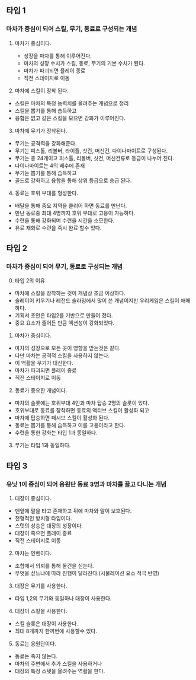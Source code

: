 ## 타입 1
### 마차가 중심이 되어 스킬, 무기, 동료로 구성되는 개념
1) 마차가 중심이다. 
    - 성장을 마차를 통해 이루어진다.
    - 마차의 성장 수치가 스킬, 동료, 무기의 기본 수치가 된다. 
    - 마차가 파괴되면 플레이 종료 
    - 직전 스테이지로 이동

2) 마차에 스킬이 장착 된다.
  - 스킬은 마차의 특정 능력치를 올려주는 개념으로 정리
  - 스킬을 뽑기를 통해 습득하고 
  - 융합은 없고 같은 스킬을 모으면 강화가 이루어진다. 

3) 마차에 무기가 장착된다.
  - 무기는 공격력을 강화해준다.
  - 무기는 피스톨, 리볼버, 라이플, 샷건, 머신건, 다이나마이트로 구성된다.
  - 무기는 총 24개이고 피스톨, 리볼버, 샷건, 머신건류로 등급이 나누어 진다.
  - 다이나마이트는 4의 배수에 존재  
  - 무기는 뽑기를 통해 습득하고 
  - 골드로 강화하고 융합을 통해 상위 등급으로 승급 된다. 
 
4) 동료는 호위 부대를 형성한다. 
  - 배달을 통해 중요 지역을 클리어 하면 동료를 만난다. 
  - 만난 동료중 최대 4명까지 호위 부대로 고용이 가능하다.
  - 수련을 통해 강화되며 수련을 시간을 소모한다.
  - 유료 재화로 수련을 즉시 완료 할수 있다.  

## 타입 2
### 마차가 중심이 되어 무기, 동료로 구성되는 개념
0) 타입 2의 이유
  - 마차에 스킬을 장착하는 것이 개념상 조금 이상하다.
  - 슬레이어 키우기나 레전드 슬라임에서 많이 쓴 개념이지만 우리게임은 스킬이 애매하다.
  - 기획서 초안은 타입2를 기반으로 만들어 졌다. 
  - 중요 요소가 줄어든 만큼 액션성이 강화되었다. 

1) 마차가 중심이다.
  - 마차의 성장으로 모든 곳이 영향을 받는것은 같다. 
  - 다만 마차는 공격적 스킬을 사용하지 않는다. 
  - 이 역활을 무기가 대신한다. 
  - 마차가 파괴되면 플레이 종료 
  - 직전 스테이지로 이동
   
2) 동료가 중요한 개념이다.  
  - 마차의 슬롯에는 호위부대 4인과 마차 탑승 2명의 슬롯이 있다. 
  - 호위부대로 동료를 장착하면 동료의 액티브 스킬이 활성화 되고 
  - 마차에 탑승하면 패시브 스킬이 활성화 된다. 
  - 동료는 뽑기를 통해 습득하고 이를 고용이라고 한다. 
  - 수련을 통한 강화는 타입 1과 동일하다.

3) 무기는 타입 1과 동일하다.

## 타입 3
### 유닛 1이 중심이 되어 응원단 동료 3명과 마차를 끌고 다니는 개념
1) 대장이 중심이다. 
  - 맨앞에 말을 타고 존재하고 뒤에 마차와 말이 보호된다. 
  - 전형적인 방치형 타입이다.
  - 스탯의 상승은 대장의 성장이다. 
  - 대장이 죽으면 플레이 종료 
  - 직전 스테이지로 이동

2) 마차는 인벤이다. 
  - 조합에서 의뢰를 통해 물건을 싣는다. 
  - 무엇을 싣느냐에 따라 진행이 달라진다.(시물레이션 요소 적극 반영) 
   
3) 대장은 무기를 사용한다.
  - 타입 1,2의 무기와 동일하나 대장이 사용한다.

4) 대장이 스킬을 사용한다.
  - 스킬 슬롯은 대장이 사용한다. 
  - 최대 8개까지 한꺼번에 사용할수 있다. 

5) 동료는 응원단이다. 
  - 동료는 죽지 않는다. 
  - 마차의 주변에서 추가 스킬을 사용하거나 
  - 대장의 특정 스탯을 올려주는 역활을 한다.














